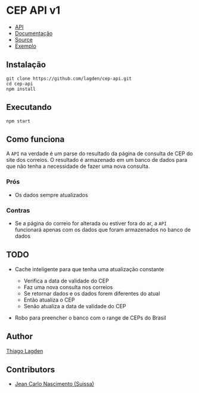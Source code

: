CEP API v1
==========

 - [API](http://api-cep.herokuapp.com/)
 - [Documentação](http://docs.cepapiv1.apiary.io/)
 - [Source](https://github.com/lagden/cep-api)
 - [Exemplo](http://codepen.io/lagden/pen/fArzv?editors=101)

## Instalação

    git clone https://github.com/lagden/cep-api.git
    cd cep-api
    npm install

## Executando

    npm start

## Como funciona

A `API` na verdade é um parse do resultado da página de consulta de CEP do site dos correios. O resultado é armazenado em um banco de dados para que não tenha a necessidade de fazer uma nova consulta.

### Prós

- Os dados sempre atualizados

### Contras

- Se a página do correio for alterada ou estiver fora do ar, a `API` funcionará apenas com os dados que foram armazenados no banco de dados

## TODO

- Cache inteligente para que tenha uma atualização constante
    - Verifica a data de validade do CEP
    - Faz uma nova consulta nos correios
    - Se retornar dados e os dados forem diferentes do atual
    - Então atualiza o CEP
    - Senão atualiza a data de validade do CEP

- Robo para preencher o banco com o range de CEPs do Brasil

## Author

[Thiago Lagden](http://lagden.in)

## Contributors

- [Jean Carlo Nascimento (Suissa)](https://github.com/suissa)